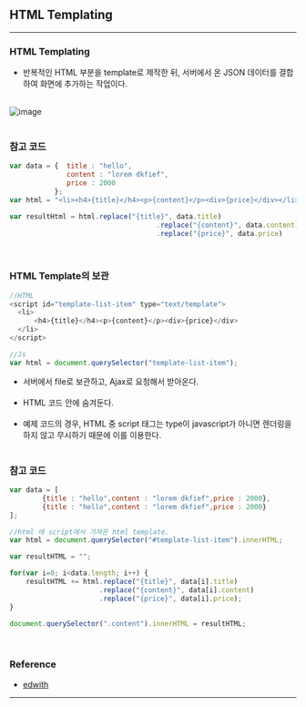 HTML Templating
---------------

---

### HTML Templating<br>

-	반복적인 HTML 부분을 template로 제작한 뒤, 서버에서 온 JSON 데이터를 결합하여 화면에 추가하는 작업이다.<br><br>

![image](https://user-images.githubusercontent.com/56240505/70503744-7236d900-1b67-11ea-8a58-7ff2f924e7a6.png)<br><br>

### 참고 코드<br>

```javascript
var data = {  title : "hello",
              content : "lorem dkfief",
              price : 2000
           };
var html = "<li><h4>{title}</h4><p>{content}</p><div>{price}</div></li>";

var resultHtml = html.replace("{title}", data.title)
                                    .replace("{content}", data.content)
                                    .replace("{price}", data.price)
```

<br>

### HTML Template의 보관<br>

```javascript
//HTML
<script id="template-list-item" type="text/template">
  <li>
      <h4>{title}</h4><p>{content}</p><div>{price}</div>
  </li>
</script>

//Js
var html = document.querySelector("template-list-item");
```

-	서버에서 file로 보관하고, Ajax로 요청해서 받아온다.<br><br>
-	HTML 코드 안에 숨겨둔다. <br><br>
-	예제 코드의 경우, HTML 중 script 태그는 type이 javascript가 아니면 렌더링을 하지 않고 무시하기 때문에 이를 이용한다.<br><br>

### 참고 코드<br>

```javascript
var data = [
        {title : "hello",content : "lorem dkfief",price : 2000},
        {title : "hello",content : "lorem dkfief",price : 2000}
];

//html 에 script에서 가져온 html template.
var html = document.querySelector("#template-list-item").innerHTML;

var resultHTML = "";

for(var i=0; i<data.length; i++) {
    resultHTML += html.replace("{title}", data[i].title)
                      .replace("{content}", data[i].content)
                      .replace("{price}", data[i].price);
}

document.querySelector(".content").innerHTML = resultHTML;
```

<br>

### Reference<br>

-	[edwith](https://www.edwith.org/boostcourse-web/lecture/20732/)

---
